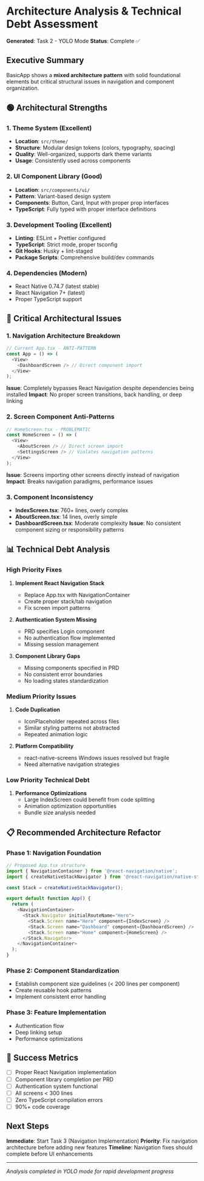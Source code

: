 # Architecture Analysis & Technical Debt Assessment

**Generated**: Task 2 - YOLO Mode
**Status**: Complete ✅

## Executive Summary

BasicApp shows a **mixed architecture pattern** with solid foundational elements but critical structural issues in navigation and component organization.

## 🟢 Architectural Strengths

### 1. Theme System (Excellent)

- **Location**: `src/theme/`
- **Structure**: Modular design tokens (colors, typography, spacing)
- **Quality**: Well-organized, supports dark theme variants
- **Usage**: Consistently used across components

### 2. UI Component Library (Good)

- **Location**: `src/components/ui/`
- **Pattern**: Variant-based design system
- **Components**: Button, Card, Input with proper prop interfaces
- **TypeScript**: Fully typed with proper interface definitions

### 3. Development Tooling (Excellent)

- **Linting**: ESLint + Prettier configured
- **TypeScript**: Strict mode, proper tsconfig
- **Git Hooks**: Husky + lint-staged
- **Package Scripts**: Comprehensive build/dev commands

### 4. Dependencies (Modern)

- React Native 0.74.7 (latest stable)
- React Navigation 7+ (latest)
- Proper TypeScript support

## 🔴 Critical Architectural Issues

### 1. **Navigation Architecture Breakdown**

```typescript
// Current App.tsx - ANTI-PATTERN
const App = () => (
  <View>
    <DashboardScreen /> // Direct component import
  </View>
);
```

**Issue**: Completely bypasses React Navigation despite dependencies being installed
**Impact**: No proper screen transitions, back handling, or deep linking

### 2. **Screen Component Anti-Patterns**

```typescript
// HomeScreen.tsx - PROBLEMATIC
const HomeScreen = () => (
  <View>
    <AboutScreen /> // Direct screen import
    <SettingsScreen /> // Violates navigation patterns
  </View>
);
```

**Issue**: Screens importing other screens directly instead of navigation
**Impact**: Breaks navigation paradigms, performance issues

### 3. **Component Inconsistency**

- **IndexScreen.tsx**: 760+ lines, overly complex
- **AboutScreen.tsx**: 14 lines, overly simple
- **DashboardScreen.tsx**: Moderate complexity
  **Issue**: No consistent component sizing or responsibility patterns

## 📊 Technical Debt Analysis

### High Priority Fixes

1. **Implement React Navigation Stack**

   - Replace App.tsx with NavigationContainer
   - Create proper stack/tab navigation
   - Fix screen import patterns

2. **Authentication System Missing**

   - PRD specifies Login component
   - No authentication flow implemented
   - Missing session management

3. **Component Library Gaps**
   - Missing components specified in PRD
   - No consistent error boundaries
   - No loading states standardization

### Medium Priority Issues

1. **Code Duplication**

   - IconPlaceholder repeated across files
   - Similar styling patterns not abstracted
   - Repeated animation logic

2. **Platform Compatibility**
   - react-native-screens Windows issues resolved but fragile
   - Need alternative navigation strategies

### Low Priority Technical Debt

1. **Performance Optimizations**
   - Large IndexScreen could benefit from code splitting
   - Animation optimization opportunities
   - Bundle size analysis needed

## 📋 Recommended Architecture Refactor

### Phase 1: Navigation Foundation

```typescript
// Proposed App.tsx structure
import { NavigationContainer } from '@react-navigation/native';
import { createNativeStackNavigator } from '@react-navigation/native-stack';

const Stack = createNativeStackNavigator();

export default function App() {
  return (
    <NavigationContainer>
      <Stack.Navigator initialRouteName="Hero">
        <Stack.Screen name="Hero" component={IndexScreen} />
        <Stack.Screen name="Dashboard" component={DashboardScreen} />
        <Stack.Screen name="Home" component={HomeScreen} />
      </Stack.Navigator>
    </NavigationContainer>
  );
}
```

### Phase 2: Component Standardization

- Establish component size guidelines (< 200 lines per component)
- Create reusable hook patterns
- Implement consistent error handling

### Phase 3: Feature Implementation

- Authentication flow
- Deep linking setup
- Performance optimizations

## 🎯 Success Metrics

- [ ] Proper React Navigation implementation
- [ ] Component library completion per PRD
- [ ] Authentication system functional
- [ ] All screens < 300 lines
- [ ] Zero TypeScript compilation errors
- [ ] 90%+ code coverage

## Next Steps

**Immediate**: Start Task 3 (Navigation Implementation)
**Priority**: Fix navigation architecture before adding new features
**Timeline**: Navigation fixes should complete before UI enhancements

---

_Analysis completed in YOLO mode for rapid development progress_
